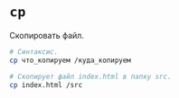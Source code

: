 # `cp`

Скопировать файл.

```bash
# Синтаксис.
cp что_копируем /куда_копируем

# Скопирует файл index.html в папку src.
cp index.html /src
```
